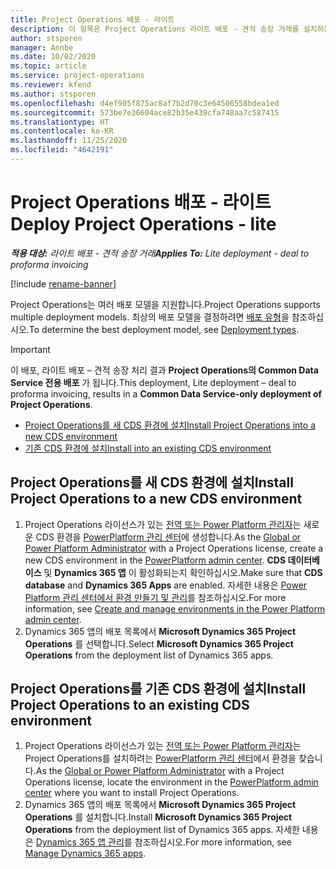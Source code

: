 ```yaml
---
title: Project Operations 배포 - 라이트
description: 이 항목은 Project Operations 라이트 배포 - 견적 송장 거래를 설치하는 방법에 대한 정보를 제공합니다.
author: stsporen
manager: Annbe
ms.date: 10/02/2020
ms.topic: article
ms.service: project-operations
ms.reviewer: kfend
ms.author: stsporen
ms.openlocfilehash: d4ef905f875ac8af7b2d70c3e64506558bdea1ed
ms.sourcegitcommit: 573be7e36604ace82b35e439cfa748aa7c587415
ms.translationtype: HT
ms.contentlocale: ko-KR
ms.lasthandoff: 11/25/2020
ms.locfileid: "4642191"
---
```

# <a name="deploy-project-operations---lite"></a><span data-ttu-id="77096-103">Project Operations 배포 - 라이트</span><span class="sxs-lookup"><span data-stu-id="77096-103">Deploy Project Operations - lite</span></span>

<span data-ttu-id="77096-104">_**적용 대상:** 라이트 배포 - 견적 송장 거래_</span><span class="sxs-lookup"><span data-stu-id="77096-104">_**Applies To:** Lite deployment - deal to proforma invoicing_</span></span>

[!include [rename-banner](~/includes/cc-data-platform-banner.md)]

<span data-ttu-id="77096-105">Project Operations는 여러 배포 모델을 지원합니다.</span><span class="sxs-lookup"><span data-stu-id="77096-105">Project Operations supports multiple deployment models.</span></span> <span data-ttu-id="77096-106">최상의 배포 모델을 결정하려면 [배포 유형](determine-deployment-type.md)을 참조하십시오.</span><span class="sxs-lookup"><span data-stu-id="77096-106">To determine the best deployment model, see [Deployment types](determine-deployment-type.md).</span></span>


> [!IMPORTANT]
> <span data-ttu-id="77096-107">이 배포, 라이트 배포 – 견적 송장 처리 결과 **Project Operations의 Common Data Service 전용 배포** 가 됩니다.</span><span class="sxs-lookup"><span data-stu-id="77096-107">This deployment, Lite deployment – deal to proforma invoicing, results in a **Common Data Service-only deployment of Project Operations**.</span></span>

- [<span data-ttu-id="77096-108">Project Operations를 새 CDS 환경에 설치</span><span class="sxs-lookup"><span data-stu-id="77096-108">Install Project Operations into a new CDS environment</span></span>](#new)
- [<span data-ttu-id="77096-109">기존 CDS 환경에 설치</span><span class="sxs-lookup"><span data-stu-id="77096-109">Install into an existing CDS environment</span></span>](#existing)



## <a name="install-project-operations-to-a-new-cds-environment"></a><a name="new"></a><span data-ttu-id="77096-110">Project Operations를 새 CDS 환경에 설치</span><span class="sxs-lookup"><span data-stu-id="77096-110">Install Project Operations to a new CDS environment</span></span>

1. <span data-ttu-id="77096-111">Project Operations 라이선스가 있는 [전역 또는 Power Platform 관리자](https://docs.microsoft.com/power-platform/admin/global-service-administrators-can-administer-without-license)는 새로운 CDS 환경을 [PowerPlatform 관리 센터](https://admin.powerplatform.com)에 생성합니다.</span><span class="sxs-lookup"><span data-stu-id="77096-111">As the [Global or Power Platform Administrator](https://docs.microsoft.com/power-platform/admin/global-service-administrators-can-administer-without-license) with a Project Operations license, create a new CDS environment in the [PowerPlatform admin center](https://admin.powerplatform.com).</span></span> <span data-ttu-id="77096-112">**CDS 데이터베이스** 및 **Dynamics 365 앱** 이 활성화되는지 확인하십시오.</span><span class="sxs-lookup"><span data-stu-id="77096-112">Make sure that **CDS database** and **Dynamics 365 Apps** are enabled.</span></span> <span data-ttu-id="77096-113">자세한 내용은 [Power Platform 관리 센터에서 환경 만들기 및 관리](https://docs.microsoft.com/power-platform/admin/create-environment#create-an-environment-in-the-power-platform-admin-center)를 참조하십시오.</span><span class="sxs-lookup"><span data-stu-id="77096-113">For more information, see [Create and manage environments in the Power Platform admin center](https://docs.microsoft.com/power-platform/admin/create-environment#create-an-environment-in-the-power-platform-admin-center).</span></span>
2. <span data-ttu-id="77096-114">Dynamics 365 앱의 배포 목록에서 **Microsoft Dynamics 365 Project Operations** 를 선택합니다.</span><span class="sxs-lookup"><span data-stu-id="77096-114">Select **Microsoft Dynamics 365 Project Operations** from the deployment list of Dynamics 365 apps.</span></span>


## <a name="install-project-operations-to-an-existing-cds-environment"></a><a name="existing"></a><span data-ttu-id="77096-115">Project Operations를 기존 CDS 환경에 설치</span><span class="sxs-lookup"><span data-stu-id="77096-115">Install Project Operations to an existing CDS environment</span></span>

1. <span data-ttu-id="77096-116">Project Operations 라이선스가 있는 [전역 또는 Power Platform 관리자](https://docs.microsoft.com/power-platform/admin/global-service-administrators-can-administer-without-license)는 Project Operations를 설치하려는 [PowerPlatform 관리 센터](https://admin.powerplatform.com)에서 환경을 찾습니다.</span><span class="sxs-lookup"><span data-stu-id="77096-116">As the [Global or Power Platform Administrator](https://docs.microsoft.com/power-platform/admin/global-service-administrators-can-administer-without-license) with a Project Operations license, locate the environment in the [PowerPlatform admin center](https://admin.powerplatform.com) where you want to install Project Operations.</span></span>
2. <span data-ttu-id="77096-117">Dynamics 365 앱의 배포 목록에서 **Microsoft Dynamics 365 Project Operations** 를 설치합니다.</span><span class="sxs-lookup"><span data-stu-id="77096-117">Install **Microsoft Dynamics 365 Project Operations** from the deployment list of Dynamics 365 apps.</span></span> <span data-ttu-id="77096-118">자세한 내용은 [Dynamics 365 앱 관리](https://docs.microsoft.com/power-platform/admin/manage-apps)를 참조하십시오.</span><span class="sxs-lookup"><span data-stu-id="77096-118">For more information, see [Manage Dynamics 365 apps](https://docs.microsoft.com/power-platform/admin/manage-apps).</span></span>


